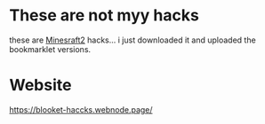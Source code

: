 # These are not myy hacks
these are [Minesraft2](https://github.com/Minesraft2) hacks... i just downloaded it  and uploaded the bookmarklet versions.

# Website
https://blooket-haccks.webnode.page/

